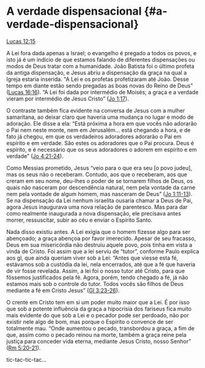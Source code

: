 # **A verdade dispensacional** {#a-verdade-dispensacional}

[Lucas 12:15](http://bibliaonline.com.br/acf/lc/12/15)

A Lei fora dada apenas a Israel; o evangelho é pregado a todos os povos, e isto já é um indício de que estamos falando de diferentes dispensações ou modos de Deus tratar com a humanidade. João Batista foi o último profeta da antiga dispensação, e Jesus abriu a dispensação da graça na qual a Igreja estaria inserida. &quot;A Lei e os profetas profetizaram até João. Desse tempo em diante estão sendo pregadas as boas novas do Reino de Deus&quot; ([Lucas 16:16](http://bibliaonline.com.br/acf/lc/16/16)). “A Lei foi dada por intermédio de Moisés; a graça e a verdade vieram por intermédio de Jesus Cristo” ([Jo 1:17](http://bibliaonline.com.br/acf/jo/1/17)).

O contraste também fica evidente na conversa de Jesus com a mulher samaritana, ao deixar claro que haveria uma mudança no lugar e modo de adoração. Ele disse a ela: “Está próxima a hora em que vocês não adorarão o Pai nem neste monte, nem em Jerusalém... está chegando a hora, e de fato já chegou, em que os verdadeiros adoradores adorarão o Pai em espírito e em verdade. São estes os adoradores que o Pai procura. Deus é espírito, e é necessário que os seus adoradores o adorem em espírito e em verdade” ([Jo 4:21-24](http://bibliaonline.com.br/acf/jo/4/21-24)).

Como Messias prometido, Jesus “veio para o que era seu [o povo judeu], mas os seus não o receberam. Contudo, aos que o receberam, aos que creram em seu nome, deu-lhes o poder de se tornarem filhos de Deus, os quais não nasceram por descendência natural, nem pela vontade da carne nem pela vontade de algum homem, mas nasceram de Deus” ([Jo 1:11-13](http://bibliaonline.com.br/acf/jo/1/11-13)). Se na dispensação da Lei nenhum israelita ousaria chamar a Deus de Pai, agora Jesus inaugurava uma nova relação de parentesco. Mas para dar como realmente inaugurada a nova dispensação, ele precisava antes morrer, ressuscitar, subir ao céu e enviar o Espírito Santo.

Nada disso existiu antes. A Lei exigia que o homem fizesse algo para ser abençoado; a graça abençoa por favor imerecido. Apesar de seu fracasso, Deus em sua misericórdia não destruiu aquele povo, pois tinha em vista a vinda de Cristo. Foi assim que a lei serviu de “tutor”, conforme Paulo explica aos gl, que ainda queriam viver sob a Lei: “Antes que viesse esta fé, estávamos sob a custódia da lei, nela encerrados, até que a fé que haveria de vir fosse revelada. Assim, a lei foi o nosso tutor até Cristo, para que fôssemos justificados pela fé. Agora, porém, tendo chegado a fé, já não estamos mais sob o controle do tutor. Todos vocês são filhos de Deus mediante a fé em Cristo Jesus” ([Gl 3:23-26](http://bibliaonline.com.br/acf/gl/3/23-26)).

O crente em Cristo tem em si um poder muito maior que a Lei. É por isso que sob a potente influência da graça a hipocrisia dos fariseus fica muito mais evidente do que sob a Lei e o pecador pode ser perdoado, não por existir nele algo de bom, mas porque o Espírito o convence de ser totalmente mau. “Onde aumentou o pecado, transbordou a graça, a fim de que, assim como o pecado reinou na morte, também a graça reine pela justiça para conceder vida eterna, mediante Jesus Cristo, nosso Senhor” ([Rm 5:20-21](http://bibliaonline.com.br/acf/rm/5/20-21)).

tic-tac-tic-tac...
